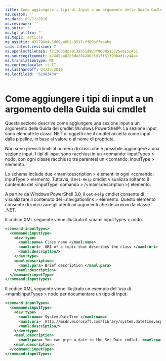 ```yaml
---
title: Come aggiungere i tipi di Input a un argomento della Guida Cmdlet | Microsoft Docs
ms.custom: ''
ms.date: 09/12/2016
ms.reviewer: ''
ms.suite: ''
ms.tgt_pltfrm: ''
ms.topic: article
ms.assetid: 432798e4-5d69-46b1-9517-ff09bffaa4be
caps.latest.revision: 7
ms.openlocfilehash: f213605dda0132051d983f8608515325e815c455
ms.sourcegitcommit: e7445ba8203da304286c591ff513900ad1c244a4
ms.translationtype: MT
ms.contentlocale: it-IT
ms.lasthandoff: 04/23/2019
ms.locfileid: "62083434"
---
```

# <a name="how-to-add-input-types-to-a-cmdlet-help-topic"></a>Come aggiungere i tipi di input a un argomento della Guida sui cmdlet

Questa sezione descrive come aggiungere una sezione input a un argomento della Guida del cmdlet Windows PowerShell®. La sezione input sono elencate le classi .NET di oggetti che il cmdlet accetta come input dalla pipeline, in base al valore o al nome di proprietà.

Non sono previsti limiti al numero di classi che è possibile aggiungere a una sezione input. I tipi di input sono racchiusi in un \<comando: inputTypes > nodo, con ogni classe racchiuso tra parentesi un \<comando: inputType > elemento.

Lo schema include due \<maml:description > elementi in ogni \<comando: inputType > elemento. Tuttavia, il `Get-Help` cmdlet visualizza soltanto il contenuto del \<inputType: comando > /\<maml:description >) elemento.

A partire da Windows PowerShell 3.0, il `Get-Help` cmdlet consente di visualizzare il contenuto del \<navigationlink > elemento. Questo elemento consente di indirizzare gli utenti ad argomenti che descrivono la classe .NET.

Il codice XML seguente viene illustrato il \<maml:inputTypes > nodo.

```xml
<command:inputTypes>
  <command:inputType>
    <dev:type>
      <maml:name> Class name </maml:name>
      <maml:uri>  URI of a topic that describes the class </maml:uri>
      <maml:description/>
    </dev:type>
    <maml:description>
      <maml:para> Brief description </maml:para>
    </maml:description>
  </command:inputType>
</command:inputTypes>
```

Il codice XML seguente viene illustrato un esempio dell'uso di \<maml:inputTypes > nodo per documentare un tipo di input.

```xml
<command:inputTypes>
  <command:inputType>
    <dev:type>
      <maml:name> System.DateTime </maml:name>
      <maml:uri>  http://msdn.microsoft.com/library/system.datetime.aspx </maml:uri>
      <maml:description/>
    </dev:type>
    <maml:description>
      <maml:para> You can pipe a date to the Set-Date cmdlet. <maml:para>
    <maml:description>
  </command:inputType>
</command:inputTypes>
```